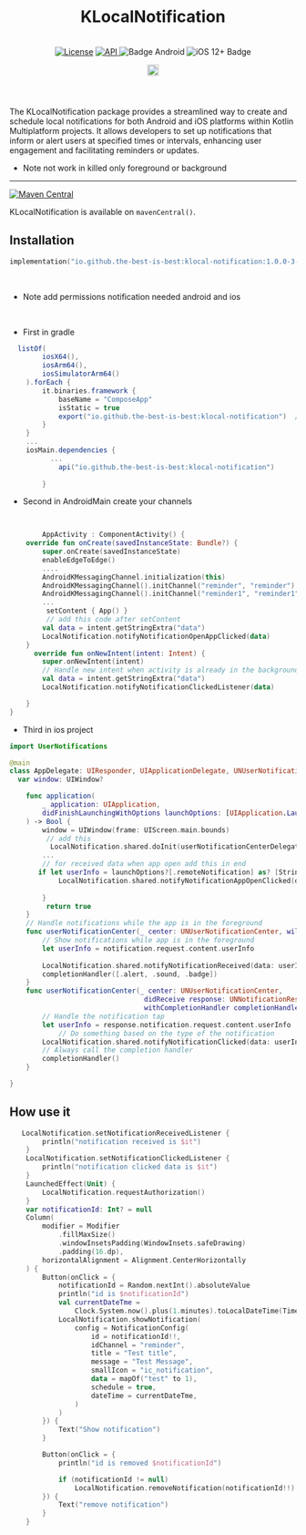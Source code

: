 <h1 align="center">KLocalNotification</h1><br>
<div align="center">
<a href="https://opensource.org/licenses/Apache-2.0"><img alt="License" src="https://img.shields.io/badge/License-Apache%202.0-blue.svg"/></a>
<a href="https://android-arsenal.com/api?level=23" rel="nofollow">
    <img alt="API" src="https://img.shields.io/badge/API-23%2B-brightgreen.svg?style=flat" style="max-width: 100%;">
</a>
  <img src="https://img.shields.io/badge/Platform-Android-brightgreen.svg?logo=android" alt="Badge Android" />
  <img src="https://img.shields.io/badge/iOS-12%2B-blue.svg?logo=apple" alt="iOS 12+ Badge" />

<a href="https://github.com/the-best-is-best/"><img alt="Profile" src="https://img.shields.io/badge/github-%23181717.svg?&style=for-the-badge&logo=github&logoColor=white" height="20"/></a>
</div>

<br>

###

The KLocalNotification package provides a streamlined way to create and schedule local notifications
for both Android and iOS platforms within Kotlin Multiplatform projects. It allows developers to set
up notifications that inform or alert users at specified times or intervals, enhancing user
engagement and facilitating reminders or updates.

- Note not work in killed only foreground or background

<hr>

[![Maven Central](https://img.shields.io/maven-central/v/io.github.the-best-is-best/klocal-notification)](https://central.sonatype.com/artifact/io.github.the-best-is-best/klocal-notification)

KLocalNotification is available on `mavenCentral()`.

## Installation

```kotlin
implementation("io.github.the-best-is-best:klocal-notification:1.0.0-3-rc")
```

<br>

- Note add permissions notification needed android and ios

<br>

- First in gradle

```gradle
  listOf(
        iosX64(),
        iosArm64(),
        iosSimulatorArm64()
    ).forEach {
        it.binaries.framework {
            baseName = "ComposeApp"
            isStatic = true
            export("io.github.the-best-is-best:klocal-notification")  // Export KLocalNotification so it's available in the framework
        }
    }
    ...
    iosMain.dependencies {
          ...
            api("io.github.the-best-is-best:klocal-notification")
        
        }
```

- Second in AndroidMain create your channels

```kotlin
       

        AppActivity : ComponentActivity() {
    override fun onCreate(savedInstanceState: Bundle?) {
        super.onCreate(savedInstanceState)
        enableEdgeToEdge()
        ....
        AndroidKMessagingChannel.initialization(this)
        AndroidKMessagingChannel().initChannel("reminder", "reminder")
        AndroidKMessagingChannel().initChannel("reminder1", "reminder1") 
        ...
         setContent { App() }
         // add this code after setContent
        val data = intent.getStringExtra("data")
        LocalNotification.notifyNotificationOpenAppClicked(data)
    }
      override fun onNewIntent(intent: Intent) {
        super.onNewIntent(intent)
        // Handle new intent when activity is already in the background
        val data = intent.getStringExtra("data")
        LocalNotification.notifyNotificationClickedListener(data)

    }
}
```

- Third in ios project

```swift
import UserNotifications

@main
class AppDelegate: UIResponder, UIApplicationDelegate, UNUserNotificationCenterDelegate {
  var window: UIWindow?

    func application(
        _ application: UIApplication,
        didFinishLaunchingWithOptions launchOptions: [UIApplication.LaunchOptionsKey: Any]?
    ) -> Bool {
        window = UIWindow(frame: UIScreen.main.bounds)
         // add this
          LocalNotification.shared.doInit(userNotificationCenterDelegate: self)
        ...
        // for received data when app open add this in end
       if let userInfo = launchOptions?[.remoteNotification] as? [String: AnyObject] {
            LocalNotification.shared.notifyNotificationAppOpenClicked(data: userInfo)
            
        }
         return true
    }
    // Handle notifications while the app is in the foreground
    func userNotificationCenter(_ center: UNUserNotificationCenter, willPresent notification: UNNotification, withCompletionHandler completionHandler: @escaping (UNNotificationPresentationOptions) -> Void) {
        // Show notifications while app is in the foreground
        let userInfo = notification.request.content.userInfo
        
        LocalNotification.shared.notifyNotificationReceived(data: userInfo)
        completionHandler([.alert, .sound, .badge])
    }
    func userNotificationCenter(_ center: UNUserNotificationCenter,
                                 didReceive response: UNNotificationResponse,
                                 withCompletionHandler completionHandler: @escaping () -> Void) {
        // Handle the notification tap
        let userInfo = response.notification.request.content.userInfo
            // Do something based on the type of the notification
        LocalNotification.shared.notifyNotificationClicked(data: userInfo)
        // Always call the completion handler
        completionHandler()
    }

}
```

## How use it

```kotlin
   LocalNotification.setNotificationReceivedListener {
        println("notification received is $it")
    }
    LocalNotification.setNotificationClickedListener {
        println("notification clicked data is $it")
    }
    LaunchedEffect(Unit) {
        LocalNotification.requestAuthorization()
    }
    var notificationId: Int? = null
    Column(
        modifier = Modifier
            .fillMaxSize()
            .windowInsetsPadding(WindowInsets.safeDrawing)
            .padding(16.dp),
        horizontalAlignment = Alignment.CenterHorizontally
    ) {
        Button(onClick = {
            notificationId = Random.nextInt().absoluteValue
            println("id is $notificationId")
            val currentDateTme =
                Clock.System.now().plus(1.minutes).toLocalDateTime(TimeZone.currentSystemDefault())
            LocalNotification.showNotification(
                config = NotificationConfig(
                    id = notificationId!!,
                    idChannel = "reminder",
                    title = "Test title",
                    message = "Test Message",
                    smallIcon = "ic_notification",
                    data = mapOf("test" to 1),
                    schedule = true,
                    dateTime = currentDateTme,
                )
            )
        }) {
            Text("Show notification")
        }

        Button(onClick = {
            println("id is removed $notificationId")

            if (notificationId != null)
                LocalNotification.removeNotification(notificationId!!)
        }) {
            Text("remove notification")
        }
    }

```
